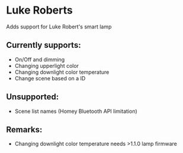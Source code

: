 # Luke Roberts

Adds support for Luke Robert's smart lamp

## Currently supports:
* On/Off and dimming
* Changing upperlight color
* Changing downlight color temperature
* Change scene based on a ID

## Unsupported:
* Scene list names (Homey Bluetooth API limitation)

## Remarks:
* Changing downlight color temperature needs >1.1.0 lamp firmware
